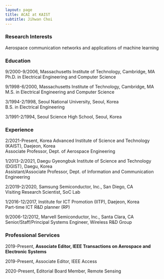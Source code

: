 ```yaml
---
layout: page
title: ACAI at KAIST
subtitle: Jihwan Choi
---
```


### Research Interests

Aerospace communication networks and applications of machine learning  

### Education

9/2000-9/2006,  Massachusetts Institute of Technology, Cambridge, MA  
Ph.D. in Electrical Engineering and Computer Science 
 

9/1998-6/2000,  Massachusetts Institute of Technology, Cambridge, MA  
M.S. in Electrical Engineering and Computer Science 
   

3/1994-2/1998,  Seoul National University, Seoul, Korea  
B.S. in Electrical Engineering 
 

3/1991-2/1994,  Seoul Science High School, Seoul, Korea 


### Experience

2/2021-Present,   Korea Advanced Institute of Science and Technology (KAIST), Daejeon, Korea  
Associate Professor, Dept. of Aerospace Engineering 



1/2013-2/2021,   Daegu Gyeongbuk Institute of Science and Technology (DGIST), Daegu, Korea  
Assistant/Associate Professor, Dept. of Information and Communication Engineering 


2/2019-2/2020, Samsung Semiconductor, Inc., San Diego, CA  
Visiting Research Scientist, SoC Lab


1/2016-12/2017,  Institute for ICT Promotion (IITP), Daejeon, Korea  
Part-time ICT R&D planner (RP)
 
 

9/2006-12/2012,  Marvell Semiconductor, Inc., Santa Clara, CA  
Senior/Staff/Principal Systems Engineer, Wireless R&D Group


 
### Professional Services

2019-Present,       **Associate Editor, IEEE Transactions on Aerospace and Electronic Systems**

2019-Present,       Associate Editor, IEEE Access

2020-Present,       Editorial Board Member, Remote Sensing
